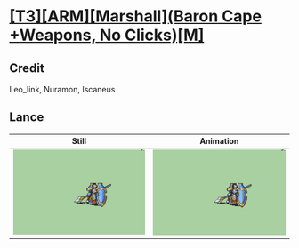 # [\[T3\]\[ARM\]\[Marshall\]\(Baron Cape +Weapons, No Clicks\)\[M\]](../)

## Credit

Leo_link, Nuramon, Iscaneus
	
## Lance

| Still | Animation |
| :---: | :-------: |
| ![Lance still](./Lance_000.png) | ![Lance animation](./Lance.gif) |
